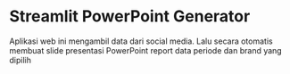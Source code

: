 # Streamlit PowerPoint Generator

Aplikasi web ini mengambil data dari social media. Lalu secara otomatis membuat slide presentasi PowerPoint report data periode dan brand yang dipilih 